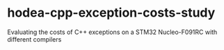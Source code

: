 # hodea-cpp-exception-costs-study
Evaluating the costs of C++ exceptions on a STM32 Nucleo-F091RC with different compilers
